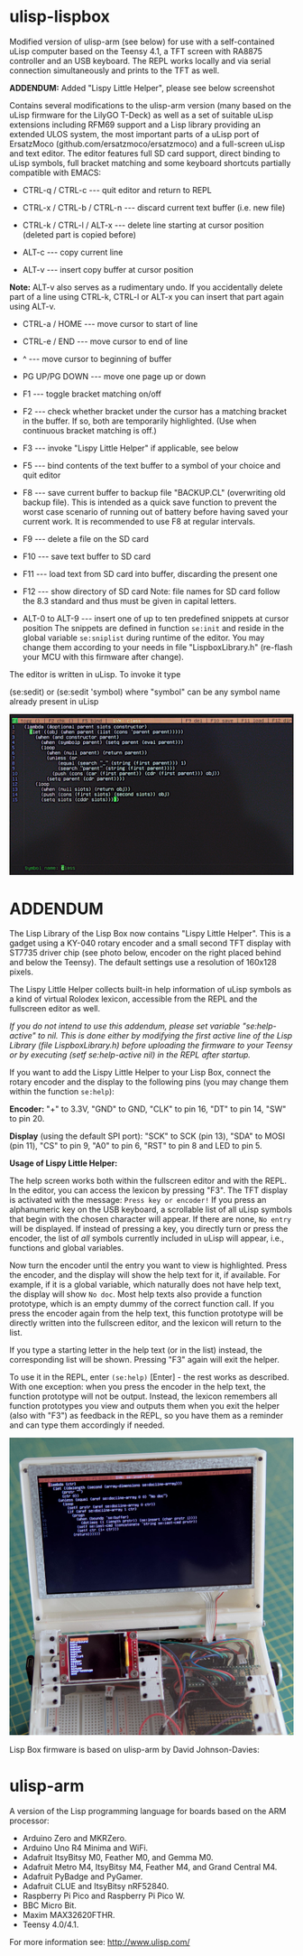 # ulisp-lispbox
Modified version of ulisp-arm (see below) for use with a self-contained uLisp computer based on the Teensy 4.1, a TFT screen with RA8875 controller and an USB keyboard. The REPL works locally and via serial connection simultaneously and prints to the TFT as well.

**ADDENDUM:** Added "Lispy Little Helper", please see below screenshot

Contains several modifications to the ulisp-arm version (many based on the uLisp firmware for the LilyGO T-Deck)
as well as a set of suitable uLisp extensions including RFM69 support and a Lisp library providing an extended ULOS system, the most important parts of a uLisp port of ErsatzMoco (github.com/ersatzmoco/ersatzmoco) and a full-screen uLisp and text editor.
The editor features full SD card support, direct binding to uLisp symbols, full bracket matching and some keyboard shortcuts
partially compatible with EMACS:

* CTRL-q / CTRL-c --- quit editor and return to REPL
* CTRL-x / CTRL-b / CTRL-n --- discard current text buffer (i.e. new file)

* CTRL-k / CTRL-l / ALT-x --- delete line starting at cursor position (deleted part is copied before)
* ALT-c --- copy current line
* ALT-v --- insert copy buffer at cursor position

**Note:** ALT-v also serves as a rudimentary undo. If you accidentally delete part of a line using CTRL-k, CTRL-l or ALT-x you can insert that part again using ALT-v. 

* CTRL-a / HOME --- move cursor to start of line
* CTRL-e / END --- move cursor to end of line
* ^ --- move cursor to beginning of buffer
* PG UP/PG DOWN --- move one page up or down

* F1 --- toggle bracket matching on/off
* F2 --- check whether bracket under the cursor has a matching bracket in the buffer. If so, both are temporarily highlighted. (Use when continuous bracket matching is off.)
* F3 --- invoke "Lispy Little Helper" if applicable, see below
* F5 --- bind contents of the text buffer to a symbol of your choice and quit editor
* F8 --- save current buffer to backup file "BACKUP.CL" (overwriting old backup file). This is intended as a quick save function to prevent the worst case scenario of running out of battery before having saved your current work. It is recommended to use F8 at regular intervals.
* F9 --- delete a file on the SD card
* F10 --- save text buffer to SD card
* F11 --- load text from SD card into buffer, discarding the present one
* F12 --- show directory of SD card
Note: file names for SD card follow the 8.3 standard and thus must be given in capital letters. 

* ALT-0 to ALT-9 --- insert one of up to ten predefined snippets at cursor position
The snippets are defined in function `se:init` and reside in the global variable `se:sniplist` during runtime of the editor. You may change them according to your needs in file "LispboxLibrary.h" (re-flash your MCU with this firmware after change).


The editor is written in uLisp. To invoke it type

(se:sedit)  or  (se:sedit 'symbol) where "symbol" can be any symbol name already present in uLisp

![Editor screenshot](screenshot_editor.jpg)

# ADDENDUM

The Lisp Library of the Lisp Box now contains "Lispy Little Helper". This is a gadget using a KY-040 rotary encoder and a small second TFT display with ST7735 driver chip (see photo below, encoder on the right placed behind and below the Teensy). The default settings use a resolution of 160x128 pixels.

The Lispy Little Helper collects built-in help information of uLisp symbols as a kind of virtual Rolodex lexicon, accessible from the REPL and the fullscreen editor as well. 

*If you do not intend to use this addendum, please set variable "se:help-active" to nil. This is done either by modifying the first active line of the Lisp Library (file LispboxLibrary.h) before uploading the firmware to your Teensy or by executing (setf se:help-active nil) in the REPL after startup.*

If you want to add the Lispy Little Helper to your Lisp Box, connect the rotary encoder and the display to the following pins (you may change them within the function `se:help`):

**Encoder:** "+" to 3.3V, "GND" to GND, "CLK" to pin 16, "DT" to pin 14, "SW" to pin 20.

**Display** (using the default SPI port): "SCK" to SCK (pin 13), "SDA" to MOSI (pin 11), "CS" to pin 9, "A0" to pin 6, "RST" to pin 8 and LED to pin 5.

**Usage of Lispy Little Helper:**

The help screen works both within the fullscreen editor and with the REPL. In the editor, you can access the lexicon by pressing "F3". The TFT display is activated with the message: `Press key or encoder!` If you press an alphanumeric key on the USB keyboard, a scrollable list of all uLisp symbols that begin with the chosen character will appear. If there are none, `No entry` will be displayed. If instead of pressing a key, you directly turn or press the encoder, the list of *all* symbols currently included in uLisp will appear, i.e., functions and global variables.

Now turn the encoder until the entry you want to view is highlighted. Press the encoder, and the display will show the help text for it, if available. For example, if it is a global variable, which naturally does not have help text, the display will show `No doc`. Most help texts also provide a function prototype, which is an empty dummy of the correct function call. If you press the encoder again from the help text, this function prototype will be directly written into the fullscreen editor, and the lexicon will return to the list.

If you type a starting letter in the help text (or in the list) instead, the corresponding list will be shown. Pressing "F3" again will exit the helper. 

To use it in the REPL, enter `(se:help)` [Enter] - the rest works as described. With one exception: when you press the encoder in the help text, the function prototype will not be output. Instead, the lexicon remembers all function prototypes you view and outputs them when you exit the helper (also with "F3") as feedback in the REPL, so you have them as a reminder and can type them accordingly if needed.

![Lispy Little Helper](LispyLittleHelper.jpg)

Lisp Box firmware is based on ulisp-arm by David Johnson-Davies:
# ulisp-arm
A version of the Lisp programming language for boards based on the ARM processor:

* Arduino Zero and MKRZero.
* Arduino Uno R4 Minima and WiFi.
* Adafruit ItsyBitsy M0, Feather M0, and Gemma M0.
* Adafruit Metro M4, ItsyBitsy M4, Feather M4, and Grand Central M4.
* Adafruit PyBadge and PyGamer.
* Adafruit CLUE and ItsyBitsy nRF52840.
* Raspberry Pi Pico and Raspberry Pi Pico W.
* BBC Micro Bit.
* Maxim MAX32620FTHR.
* Teensy 4.0/4.1.

For more information see: http://www.ulisp.com/

